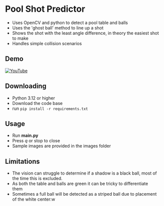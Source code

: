 # Pool Shot Predictor
* Uses OpenCV and python to detect a pool table and balls
* Uses the 'ghost ball' method to line up a shot
* Shows the shot with the least angle difference, in theory the easiest shot to make
* Handles simple collision scenarios

## Demo
[![YouTube](http://i.ytimg.com/vi5Lc4tfRdDl0/hqdefault.jpg)](https://www.youtube.com/watch?v=5Lc4tfRdDl0)

## Downloading
* Python 3.12 or higher
* Download the code base
* run ```pip install -r requirements.txt```

## Usage
* Run **main.py**
* Press *q* or stop to close
* Sample images are provided in the images folder

## Limitations
* The vision can struggle to determine if a shadow is a black ball, most of the time this is excluded.
* As both the table and balls are green it can be tricky to differentiate them
* Sometimes a full ball will be detected as a striped ball due to placement of the white center:w
